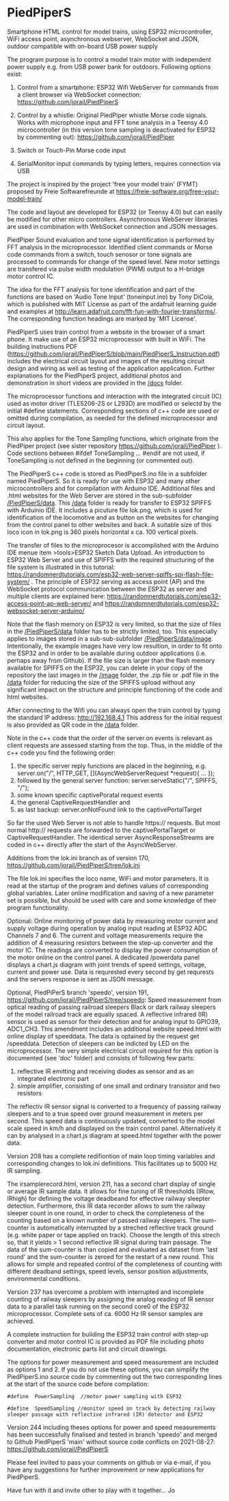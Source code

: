 # PiedPiperS
Smartphone HTML control for model trains, using ESP32 microcontroller, WiFi access point, asynchronous webserver, WebSocket and JSON, outdoor compatible with on-board USB power supply 

The program purpose is to control a model train motor with independent power supply e.g. from USB power bank for outdoors. 
Following options exist:

1. Control from a smartphone: ESP32 Wifi WebServer for commands from a client browser via WebSocket connection:
   https://github.com/jorail/PiedPiperS
   
2. Control by a whistle: Original PiedPiper whistle Morse code signals. Works with microphone input and FFT tone 
   analysis in a Teensy 4.0 microcontroller (in this version tone sampling is deactivated for ESP32 by commenting out):
   https://github.com/jorail/PiedPiper
   
3. Switch or Touch-Pin Morse code input

4. SerialMonitor input commands by typing letters, requires connection via USB

The project is inspired by the project 'free your model train' (FYMT) proposed by Freie Softwarefreunde
at https://freie-software.org/free-your-model-train/

The code and layout are developed for ESP32 (or Teensy 4.0) but can easily be modified for other micro controllers.
Asynchronous WebServer libraries are used in combination with WebSocket connection and JSON messages.

PiedPiper Sound evaluation and tone signal identification is performed by FFT analysis in the microprocessor.
Identified client commands or Morse code commands from a switch, touch senosor or tone signals are processed to 
commands for change of the speed level. New motor settings are transfered via pulse width modulation (PWM) output 
to a H-bridge motor control IC.

The idea for the FFT analysis for tone identification and part of the functions are based on 'Audio Tone Input' 
(toneinput.ino) by Tony DiCola, which is published with MIT License as part of the ardafruit 
learning guide and examples at http://learn.adafruit.com/fft-fun-with-fourier-transforms/. The corresponding 
function headings are marked by 'MIT License'.

PiedPiperS uses train control from a website in the browser of a smart phone. It make use of an ESP32 microprocessor with built in WiFi. 
The building instructions PDF (https://github.com/jorail/PiedPiperS/blob/main/PiedPiperS_Instruction.pdf) 
includes the electrical circuit layout and images of the resulting circuit design and wiring as well as testing of the application application.
Further explanations for the PiedPiperS project, additional photos and demonstration in short videos are provided in the [/docs](docs/) folder.

The microprocessor functions and interaction with the integrated circuit (IC) used as motor driver (TLE5206-2S or L293D) are 
modified or selectd by the initial #define statements. Corresponding sections of c++ code are used or omitted during compilation, 
as needed for the defined microprocessor and circuit layout. 

This also applies for the Tone Sampling functions, which originate from the PiedPiper project 
(see sister repository https://github.com/jorail/PiedPiper ).
Code sections between #ifdef ToneSampling ... #endif are not used, if ToneSampling is not defined in the beginning (or commented out).

The PiedPiperS c++ code is stored as PiedPiperS.ino file in a subfolder named PiedPiperS. So it is ready for use 
with ESP32 and many other microcontrollers and for compilation with Arduino IDE. Additional files and .html websites for the Web Server 
are stored in the sub-subfolder [/PiedPiperS/data](PiedPiperS/data/). This [/data](PiedPiperS/data/) folder is ready for transfer to ESP32 SPIFFS with Arduinio IDE. 
It includes a picuture file lok.png, which is used for identification of the locomotive and as button on the websites for changing from the control panel 
to other websites and back. A suitable size of this loco icon in lok.png is 360 pixels horizontal x ca. 100 vertical pixels.

The transfer of files to the microprocesor is accomplished with the Arduino IDE menue item >tools>ESP32 Sketch Data Upload. An introduction 
to ESP32 Web Server and use of SPIFFS with the required structuring of the file system is illustrated in this tutorial: 
https://randomnerdtutorials.com/esp32-web-server-spiffs-spi-flash-file-system/ . 
The principle of ESP32 serving as access point (AP) and the WebSocket protocol communication between the ESP32 as server and 
multiple clients are explained here: 
https://randomnerdtutorials.com/esp32-access-point-ap-web-server/ and
https://randomnerdtutorials.com/esp32-websocket-server-arduino/

Note that the flash memory on ESP32 is very limited, so that the size of files in the [/PiedPiperS/data](PiedPiperS/data/) folder has to be
strictly limited, too. This especially applies to images stored in a sub-sub-subfolder [/PiedPiperS/data/image](PiedPiperS/data/image/). 
Intentionally, the example images have very low resultion, in order to fit onto the ESP32 and in order to be available
during outdoor applications (i.e. perhaps away from Github). If the file size is larger than the flash memory available 
for SPIFFS on the ESP32, you can delete in your copy of the repository the last images in the [/image](PiedPiperS/data/image/) folder, 
the .zip file or .pdf file in the [/data](PiedPiperS/data/) folder for reducing the size of the SPIFFS upload without any significant 
impact on the structure and principle functioning of the code and html websites.

After connecting to the Wifi you can always open the train control by typing the standard IP address:
http://192.168.4.1 This address for the initial request is also provided as QR code in the [/data](PiedPiperS/data/) folder. 

Note in the c++ code that the order of the server.on events is relevant as client requests are assessed starting from the top. 
Thus, in the middle of the c++ code you find the following order:
1. the specific server reply functions are placed in the beginning, 
   e.g. server.on("/", HTTP_GET, [](AsyncWebServerRequest *request){ ... });
2. followed by the general server function: server.serveStatic("/", SPIFFS, "/");
3. some known specific captivePoratal request events
4. the general CaptiveRequestHandler and 
5. as last backup: server.onNotFound link to the captivePortalTarget 

So far the used Web Server is not able to handle https:// requests. But most normal http:// requests are forwarded to the 
captivePortalTarget or CaptiveRequestHandler. The identical server AsyncResponseStreams are coded in c++ directly after 
the start of the AsyncWebServer. 

Additions from the lok.ini branch as of version 170, https://github.com/jorail/PiedPiperS/tree/lok.ini

The file lok.ini specifies the loco name, WiFi and motor parameters. It is read at the startup of the program and defines values of corresponding global variables. 
Later online modification and saving of a new parameter set is possible, but should be used with care and some knowledge of their program functionality. 

Optional: Online monitoring of power data by measuring motor current and supply voltage during operation by analog input reading at ESP32 ADC Channels 7 and 6. 
The current and voltage measurements require the addition of 4 measuring resistors between the step-up converter and the motor IC. The readings are
converted to display the power consumption of the motor online on the control panel. A dedicated /powerdata panel displays a chart.js diagram with
joint trends of speed settings, voltage, current and power use. Data is requrested every second by get requrests and the servers response is sent as JSON message. 

Optional, PiedPiPerS branch 'speedo', version 191, https://github.com/jorail/PiedPiperS/tree/speedo: 
Speed measurement from optical reading of passing railroad sleepers
Black or dark railway sleepers of the model railroad track are equally spaced. A reflective infrared (IR) sensor is used as sensor for their detection and 
for analog input to GPIO39, ADC1_CH3. This amendment includes an additional website speed.html with online display of speeddata. The data is optained by the 
request get /speeddata. Detection of sleepers can be indicted by LED on the microprocessor. The very simple electrical circuit required for this option is documented 
(see 'doc' folder) and consists of following few parts: 
1. reflective IR emitting and receiving diodes as sensor and as an integrated electronic part 
2. simple amplifier, consisting of one small and ordinary transistor and two resistors

The reflectiv IR sensor signal is converted to a frequency of passing railway sleepers and to a true speed over ground measurement in meters per second. 
This speed data is continuously updated, converted to the model scale speed in km/h and displayed on the train control panel. Alternatively it can by analysed in a 
chart.js diagram at speed.html together with the power data. 

Version 208 has a complete redifiontion of main loop timing variables and corresponding changes to lok.ini definitions. This facilitates up to 5000 Hz IR sampling.

The irsamplerecord.html, version 211, has a second chart display of single or average IR sample data. It allows for fine tuning of IR thresholds (IRlow, IRhigh) for
defining the voltage deadbeand for effective railway sleepter detection. Furthermore, this IR data recorder allows to sum the railway sleeper count
in one round, in order to check the completeness of the counting based on a known number of passed railway sleepers. The sum-counter is automatically
interrupted by a streched reflective track ground (e.g. white paper or tape applied on track). Choose the length of this strech so, that it yields > 1 second 
reflective IR signal during train passage. The data of the sum-counter is than copied and evaluated as dataset from 'last round' and the sum-counter is zeroed 
for the restart of a new round. This allows for simple and repeated control of the completeness of counting with different deadband settings, speed levels,
sensor position adjustments, environmental conditions.  

Version 237 has overcome a problem with interrupted and incomplete counting of railway sleepers by assigning the analog reading of IR sensor data to a parallel task
running on the second core0 of the ESP32 microprocessor. Complete sets of ca. 6000 Hz IR sensor samples are achieved. 

A complete instruction for building the ESP32 train control with step-up converter and motor control IC is provided as PDF file including photo documentation, 
electronic parts list and circuit drawings.

The options for power measurement and speed measurement are included as options 1 and 2. If you do not use these options, you can simplify the PiedPiperS.ino source code 
by commenting out the two corresponding lines at the start of the source code before compilation:

	#define  PowerSampling  //motor power sampling with ESP32
	
	#define  SpeedSampling //monitor speed on track by detecting railway sleeper passage with reflective infrared (IR) detector and ESP32
	
Version 244 including theses options for power and speed measurements has been successfully finalised and tested in branch 'speedo' and merged to Github PiedPiperS 'main' 
without source code conflicts on 2021-08-27: https://github.com/jorail/PiedPiperS 

Please feel invited to pass your comments on github or via e-mail, if you have any suggestions for further improvement or
new applications for PiedPiperS.

Have fun with it and invite other to play with it together... Jo

